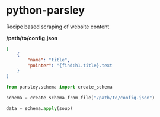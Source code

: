 # python-parsley
Recipe based scraping of website content

**/path/to/config.json**
```json
[
    {
        "name": "title",
        "pointer": "{find:h1.title}.text
    }
]
```

```python
from parsley.schema import create_schema

schema = create_schema_from_file("/path/to/config.json")

data = schema.apply(soup)
```